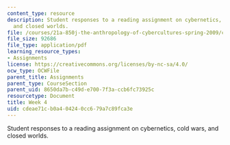 ```yaml
---
content_type: resource
description: Student responses to a reading assignment on cybernetics, cold wars,
  and closed worlds.
file: /courses/21a-850j-the-anthropology-of-cybercultures-spring-2009/cdeae71cb0a404240cc679a7c89fca3e_MIT21A_850Js09_week4.pdf
file_size: 92686
file_type: application/pdf
learning_resource_types:
- Assignments
license: https://creativecommons.org/licenses/by-nc-sa/4.0/
ocw_type: OCWFile
parent_title: Assignments
parent_type: CourseSection
parent_uid: 8650da7b-c49d-e700-7f3a-ccb6fc73925c
resourcetype: Document
title: Week 4
uid: cdeae71c-b0a4-0424-0cc6-79a7c89fca3e
---
```

Student responses to a reading assignment on cybernetics, cold wars, and closed worlds.
